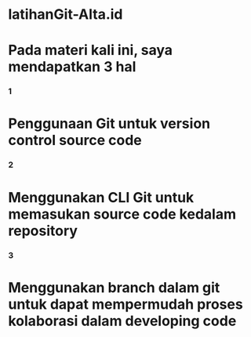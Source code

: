 # latihanGit-Alta.id

# Pada materi kali ini, saya mendapatkan 3 hal

### 1 
  # Penggunaan Git untuk version control source code


### 2 
  # Menggunakan CLI Git untuk memasukan source code kedalam repository
  
### 3 
   # Menggunakan branch dalam git untuk dapat mempermudah proses kolaborasi dalam developing code
